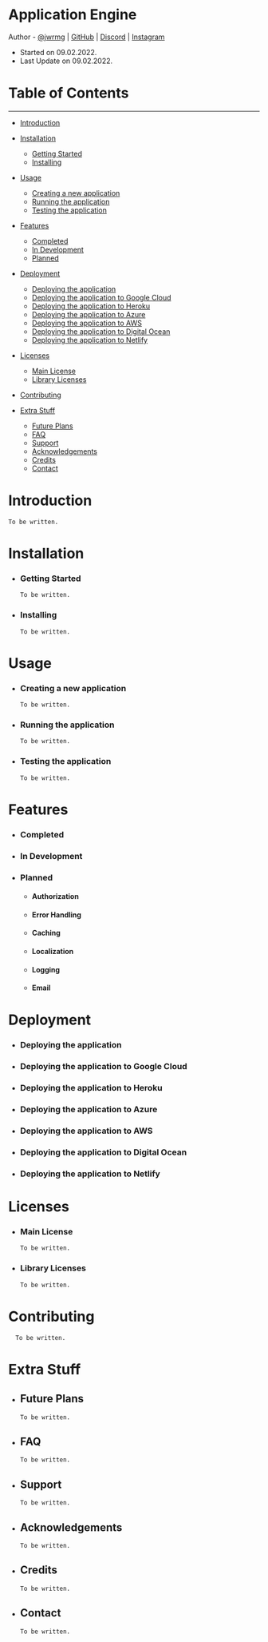 # Application Engine
Author - [@jwrmg](github.com/jwrmg) | [GitHub](github.com/jwrmg) | [Discord]()  | [Instagram](instagram.com/jwrmg)
* Started on 09.02.2022.
* Last Update on 09.02.2022.   

Table of Contents
====================
---

* [Introduction](#introduction)
* [Installation](#installation)
  * [Getting Started](#getting-started)
  * [Installing](#installing)
* [Usage](#usage)
    * [Creating a new application](#creating-a-new-application)
    * [Running the application](#running-the-application)
    * [Testing the application](#testing-the-application)
* [Features](#features)
  * [Completed](#completed)
  * [In Development](#in-development)
  * [Planned](#planned)
* [Deployment](#deployment)
    * [Deploying the application](#deploying-the-application)
    * [Deploying the application to Google Cloud](#deploying-the-application-to-google-cloud)
    * [Deploying the application to Heroku](#deploying-the-application-to-heroku)
    * [Deploying the application to Azure](#deploying-the-application-to-azure)
    * [Deploying the application to AWS](#deploying-the-application-to-aws)
    * [Deploying the application to Digital Ocean](#deploying-the-application-to-digital-ocean)
    * [Deploying the application to Netlify](#deploying-the-application-to-netlify)
* [Licenses](#licenses)
    * [Main License](#main-license)
    * [Library Licenses](#library-licenses)
* [Contributing](#contributing)

* [Extra Stuff](#extra-stuff)
  * [Future Plans](#future-plans)
  * [FAQ](#faq)
  * [Support](#support)
  * [Acknowledgements](#acknowledgements)
  * [Credits](#credits)
  * [Contact](#contact)

Introduction
============
    To be written.

Installation
===
* ### Getting Started
      To be written.
* ### Installing
      To be written.

Usage
=====
* ### Creating a new application
      To be written.

* ### Running the application
      To be written.

* ### Testing the application
      To be written.

Features
========

* ### Completed
* ### In Development
* ### Planned
   * #### Authorization
   * #### Error Handling
   * #### Caching
   * #### Localization
   * #### Logging
   * #### Email

Deployment
==========
* ### Deploying the application
* ### Deploying the application to Google Cloud
* ### Deploying the application to Heroku
* ### Deploying the application to Azure
* ### Deploying the application to AWS
* ### Deploying the application to Digital Ocean
* ### Deploying the application to Netlify

Licenses
=======
* ### Main License
      To be written.

* ### Library Licenses
      To be written.

Contributing
============
      To be written.

Extra Stuff
==========
* ## Future Plans
      To be written.

* ## FAQ
      To be written.  

* ## Support
      To be written.

* ## Acknowledgements
      To be written.

* ## Credits
      To be written.

* ## Contact
      To be written.





